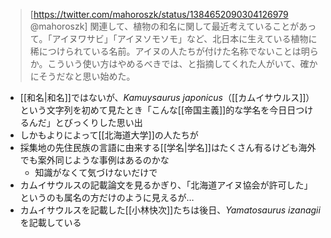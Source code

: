 >[https://twitter.com/mahoroszk/status/1384652090304126979 @mahoroszk]
> 関連して、植物の和名に関して最近考えていることがあって。「アイヌワサビ」「アイヌソモソモ」など、北日本に生えている植物に稀につけられている名前。アイヌの人たちが付けた名称でないことは明らか。こういう使い方はやめるべきでは、と指摘してくれた人がいて、確かにそうだなと思い始めた。


- [[和名|和名]]ではないが、*Kamuysaurus japonicus*（[[カムイサウルス]]）という文字列を初めて見たとき「こんな[[帝国主義]]的な学名を今日日つけるんだ」とびっくりした思い出
- しかもよりによって[[北海道大学]]の人たちが
- 採集地の先住民族の言語に由来する[[学名|学名]]はたくさん有るけども海外でも案外同じような事例はあるのかな
    - 知識がなくて気づけないだけで
- カムイサウルスの記載論文を見るかぎり、「北海道アイヌ協会が許可した」というのも属名の方だけのように見えるが…
- カムイサウルスを記載した[[小林快次]]たちは後日、*Yamatosaurus izanagii*を記載している